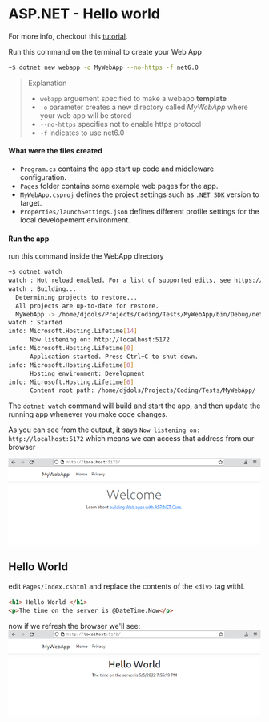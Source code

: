 # ASP.NET - Hello world

For more info, checkout this [tutorial](https://dotnet.microsoft.com/en-us/learn/aspnet/hello-world-tutorial/intro).

Run this command on the terminal to create your Web App
```bash
~$ dotnet new webapp -o MyWebApp --no-https -f net6.0
```

> Explanation
> - `webapp` arguement specified to make a webapp **template**
> - `-o` parameter creates a new directory called *MyWebApp* where your web app will be stored
> - `--no-https` specifies not to enable https protocol
> - `-f` indicates to use net6.0

#### What were the files created
- `Program.cs` contains the app start up code and middleware configuration.
- `Pages` folder contains some example web pages for the app.
- `MyWebApp.csproj` defines the project settings such as `.NET SDK` version to target.
- `Properties/launchSettings.json` defines different profile settings for the local developement environment.

#### Run the app
run this command inside the WebApp directory
```bash
~$ dotnet watch
watch : Hot reload enabled. For a list of supported edits, see https://aka.ms/dotnet/hot-reload. Press "Ctrl + R" to restart.
watch : Building...
  Determining projects to restore...
  All projects are up-to-date for restore.
  MyWebApp -> /home/djdols/Projects/Coding/Tests/MyWebApp/bin/Debug/net6.0/MyWebApp.dll
watch : Started
info: Microsoft.Hosting.Lifetime[14]
      Now listening on: http://localhost:5172
info: Microsoft.Hosting.Lifetime[0]
      Application started. Press Ctrl+C to shut down.
info: Microsoft.Hosting.Lifetime[0]
      Hosting environment: Development
info: Microsoft.Hosting.Lifetime[0]
      Content root path: /home/djdols/Projects/Coding/Tests/MyWebApp/
```

The `dotnet watch` command will build and start the app, and then update the running app whenever you make code changes. 

As you can see from the output, it says `Now listening on: http://localhost:5172` which means we can access that address from our browser

![accessing the listening address](.imgs/browsersc.png)

## Hello World

edit `Pages/Index.cshtml` and replace the contents of the `<div>` tag withL

```html
<h1> Hello World </h1>
<p>The time on the server is @DateTime.Now</p>
```

now if we refresh the browser we'll see:
![Hello world in browser](.imgs/browsersc2.png)
